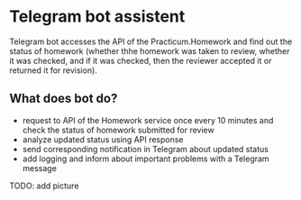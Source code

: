 # Telegram bot assistent


Telegram bot accesses the API of the Practicum.Homework and find out the status of homework (whether thhe homework was taken to review, whether it was checked, and if it was checked, then the reviewer accepted it or returned it for revision).

## What does bot do?
- request to API of the Homework service once every 10 minutes and check the status of homework submitted for review
- analyze updated status using API response 
- send corresponding notification in Telegram about updated status
- add logging and inform about important problems with a Telegram message

TODO: add picture